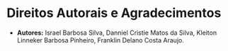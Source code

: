 # Direitos Autorais e Agradecimentos

- **Autores:** Israel Barbosa Silva, Danniel Cristie Matos da Silva, Kleiton Linneker Barbosa Pinheiro, Franklin Delano Costa Araujo.
<!-- - **Data da Última Versão:** 10/11/23 -->
<!-- - **Versão:** 1.0 -->

<!-- ## Agradecimentos

Agradecemos à Universidade Federal do Maranhão (UFMA), ao Professor Doutor Thales Levi Azevedo Valente e aos colegas de curso pela contribuição e apoio.

## Copyright/License

Este material é resultado de um trabalho acadêmico para a disciplina Projeto e Desenvolvimento de Software, sob a orientação do professor Dr. Thales Levi Azevedo Valente, no semestre letivo 2024.2, no curso de Engenharia da Computação na Universidade Federal do Maranhão (UFMA).

Todo o material sob esta licença é software livre: pode ser usado para fins acadêmicos e comerciais sem nenhum custo. Não há papelada, nem royalties, nem restrições de "copyleft" do tipo GNU. Ele é licenciado sob os termos da licença MIT reproduzida abaixo e, portanto, é compatível com GPL e também se qualifica como software de código aberto. É de domínio público. Os detalhes legais estão abaixo. O espírito desta licença é que você é livre para usar este material para qualquer finalidade, sem nenhum custo. O único requisito é que, se você usá-los, nos dê crédito.

**Copyright © 2024 Educational Material**

Este material está licenciado sob a Licença MIT. É permitido o uso, cópia, modificação e distribuição deste material para qualquer fim, desde que acompanhado deste aviso de direitos autorais.

O MATERIAL É FORNECIDO "COMO ESTÁ", SEM GARANTIA DE QUALQUER TIPO, EXPRESSA OU IMPLÍCITA, INCLUINDO, MAS NÃO SE LIMITANDO ÀS GARANTIAS DE COMERCIALIZAÇÃO, ADEQUAÇÃO A UM DETERMINADO FIM E NÃO VIOLAÇÃO. EM HIPÓTESE ALGUMA OS AUTORES OU DETENTORES DE DIREITOS AUTORAIS SERÃO RESPONSÁVEIS POR QUALQUER RECLAMAÇÃO, DANOS OU OUTRA RESPONSABILIDADE, SEJA EM UMA AÇÃO DE CONTRATO, ATO ILÍCITO OU DE OUTRA FORMA, DECORRENTE DE, OU EM CONEXÃO COM O MATERIAL OU O USO OU OUTRAS NEGOCIAÇÕES NO MATERIAL.

Para mais informações sobre a Licença MIT, consulte: [opensource.org/licenses/MIT](https://opensource.org/licenses/MIT). -->